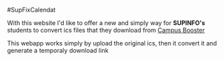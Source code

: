 #SupFixCalendat

With this website I'd like to offer a new and simply way for __SUPINFO's__ students to convert ics files that they download from [Campus Booster](http://campus-booster.com/ "Campus Booster")

This webapp works simply by upload the original ics, then it convert it and generate a temporaly download link